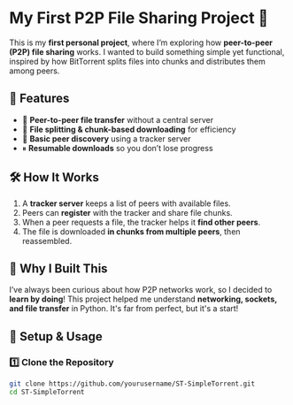 # My First P2P File Sharing Project 🚀  

This is my **first personal project**, where I’m exploring how **peer-to-peer (P2P) file sharing** works. I wanted to build something simple yet functional, inspired by how BitTorrent splits files into chunks and distributes them among peers.  

## 📌 Features  
- 📡 **Peer-to-peer file transfer** without a central server  
- 📂 **File splitting & chunk-based downloading** for efficiency  
- 🔗 **Basic peer discovery** using a tracker server  
- ⏸ **Resumable downloads** so you don’t lose progress  

## 🛠 How It Works  
1. A **tracker server** keeps a list of peers with available files.  
2. Peers can **register** with the tracker and share file chunks.  
3. When a peer requests a file, the tracker helps it **find other peers**.  
4. The file is downloaded **in chunks from multiple peers**, then reassembled.  

## 🎯 Why I Built This  
I’ve always been curious about how P2P networks work, so I decided to **learn by doing**! This project helped me understand **networking, sockets, and file transfer** in Python. It's far from perfect, but it's a start!  

## 🔧 Setup & Usage  
### **1️⃣ Clone the Repository**  
```bash
git clone https://github.com/yourusername/ST-SimpleTorrent.git  
cd ST-SimpleTorrent  
